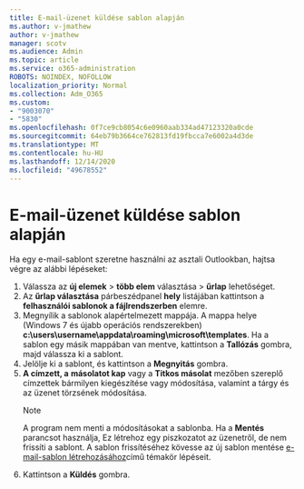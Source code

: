 ```yaml
---
title: E-mail-üzenet küldése sablon alapján
ms.author: v-jmathew
author: v-jmathew
manager: scotv
ms.audience: Admin
ms.topic: article
ms.service: o365-administration
ROBOTS: NOINDEX, NOFOLLOW
localization_priority: Normal
ms.collection: Adm_O365
ms.custom:
- "9003070"
- "5830"
ms.openlocfilehash: 0f7ce9cb8054c6e0960aab334ad47123320a0cde
ms.sourcegitcommit: 64eb79b3664ce762813fd19fbcca7e6002a4d3de
ms.translationtype: MT
ms.contentlocale: hu-HU
ms.lasthandoff: 12/14/2020
ms.locfileid: "49678552"
---
```

# <a name="send-an-email-message-based-on-a-template"></a>E-mail-üzenet küldése sablon alapján

Ha egy e-mail-sablont szeretne használni az asztali Outlookban, hajtsa végre az alábbi lépéseket:

1. Válassza az **új elemek**  >  **több elem** választása  >  **űrlap** lehetőséget.
2. Az **űrlap választása** párbeszédpanel **hely** listájában kattintson a **felhasználói sablonok a fájlrendszerben** elemre.
3. Megnyílik a sablonok alapértelmezett mappája. A mappa helye (Windows 7 és újabb operációs rendszerekben) **c:\users\username\appdata\roaming\microsoft\templates**. Ha a sablon egy másik mappában van mentve, kattintson a **Tallózás** gombra, majd válassza ki a sablont.
4. Jelölje ki a sablont, és kattintson a **Megnyitás** gombra.
5. **A címzett, a** **másolatot kap** vagy a **Titkos másolat** mezőben szereplő címzettek bármilyen kiegészítése vagy módosítása, valamint a tárgy és az üzenet törzsének módosítása.
    > [!NOTE]
    > A program nem menti a módosításokat a sablonba. Ha a **Mentés** parancsot használja, Ez létrehoz egy piszkozatot az üzenetről, de nem frissíti a sablont. A sablon frissítéséhez kövesse az új sablon mentése [e-mail-sablon létrehozásához](https://support.microsoft.com/office/create-an-email-message-template-43ec7142-4dd0-4351-8727-bd0977b6b2d1)című témakör lépéseit.
6. Kattintson a **Küldés** gombra.
